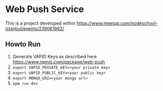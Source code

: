 # Web Push Service

This is a project developed within https://www.meetup.com/nodeschool-istanbul/events/239061662/

## Howto Run

1. Generate VAPID Keys as described here https://www.npmjs.com/package/web-push
2. `export VAPID_PRIVATE_KEY=<your private key>`
3. `export VAPID_PUBLIC_KEY=<your public key>`
4. `export MONGO_URI=<your mongo url>`
5. `npm run dev`
